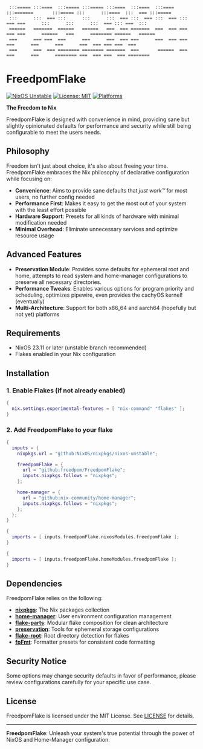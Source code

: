 ```
 :::===== :::====  :::===== :::===== :::====  :::====  :::====  :::=======       :::===== :::      :::====  :::  === :::=====
 :::      :::  === :::      :::      :::  === :::  === :::  === ::: === ===      :::      :::      :::  === ::: ===  :::
 ======   =======  ======   ======   ===  === =======  ===  === === === ===      ======   ===      ======== ======   ======
 ===      === ===  ===      ===      ===  === ===      ===  === ===     ===      ===      ===      ===  === === ===  ===
 ===      ===  === ======== ======== =======  ===       ======  ===     ===      ===      ======== ===  === ===  === ========
```

# FreedpomFlake

[![NixOS Unstable](https://img.shields.io/badge/NixOS-unstable-blue.svg)](https://nixos.org)
[![License: MIT](https://img.shields.io/badge/License-MIT-yellow.svg)](https://opensource.org/licenses/MIT)
[![Platforms](https://img.shields.io/badge/platforms-aarch64%7Cx86__64-brightgreen)](https://github.com/freedpom/FreedpomFlake)

**The Freedom to Nix**

FreedpomFlake is designed with convenience in mind, providing sane but slightly opinionated defaults for performance and security while still being configurable to meet the users needs.

## Philosophy

Freedom isn't just about choice, it's also about freeing your time. FreedpomFlake embraces the Nix philosophy of declarative configuration while focusing on:

- **Convenience**: Aims to provide sane defaults that *just work™* for most users, no further config needed
- **Performance First**: Makes it easy to get the most out of your system with the least effort possible
- **Hardware Support**: Presets for all kinds of hardware with minimal modification needed
- **Minimal Overhead**: Eliminate unnecessary services and optimize resource usage

## Advanced Features

- **Preservation Module**: Provides some defaults for ephemeral root and home, attempts to read system and home-manager configurations to preserve all necessary directories.
- **Performance Tweaks**: Enables various options for program priority and scheduling, optimizes pipewire, even provides the cachyOS kernel!(eventually)
- **Multi-Architecture**: Support for both x86_64 and aarch64 (hopefully but not yet) platforms

## Requirements

- NixOS 23.11 or later (unstable branch recommended)
- Flakes enabled in your Nix configuration

## Installation

### 1. Enable Flakes (if not already enabled)

```nix # configuration.nix
{
  nix.settings.experimental-features = [ "nix-command" "flakes" ];
}
```

### 2. Add FreedpomFlake to your flake

```nix # flake.nix
{
  inputs = {
    nixpkgs.url = "github:NixOS/nixpkgs/nixos-unstable";

    freedpomFlake = {
      url = "github:freedpom/FreedpomFlake";
      inputs.nixpkgs.follows = "nixpkgs";
    };

    home-manager = {
      url = "github:nix-community/home-manager";
      inputs.nixpkgs.follows = "nixpkgs";
    };
  };
}
```

```nix # configuration.nix
{
  imports = [ inputs.freedpomFlake.nixosModules.freedpomFlake ];
}
```

```nix # home.nix
{
  imports = [ inputs.freedpomFlake.homeModules.freedpomFlake ];
}
```

## Dependencies

FreedpomFlake relies on the following:

- **[nixpkgs](https://github.com/NixOS/nixpkgs)**: The Nix packages collection
- **[home-manager](https://github.com/nix-community/home-manager)**: User environment configuration management
- **[flake-parts](https://github.com/hercules-ci/flake-parts)**: Modular flake composition for clean architecture
- **[preservation](https://github.com/nix-community/preservation)**: Tools for ephemeral storage configurations
- **[flake-root](https://github.com/srid/flake-root)**: Root directory detection for flakes
- **[fpFmt](https://github.com/freedpom/FreedpomFormatter)**: Formatter presets for consistent code formatting

## Security Notice

Some options may change security defaults in favor of performance, please review configurations carefully for your specific use case.

## License

FreedpomFlake is licensed under the MIT License. See [LICENSE](LICENSE) for details.

______________________________________________________________________

**FreedpomFlake**: Unleash your system's true potential through the power of NixOS and Home-Manager configuration.
